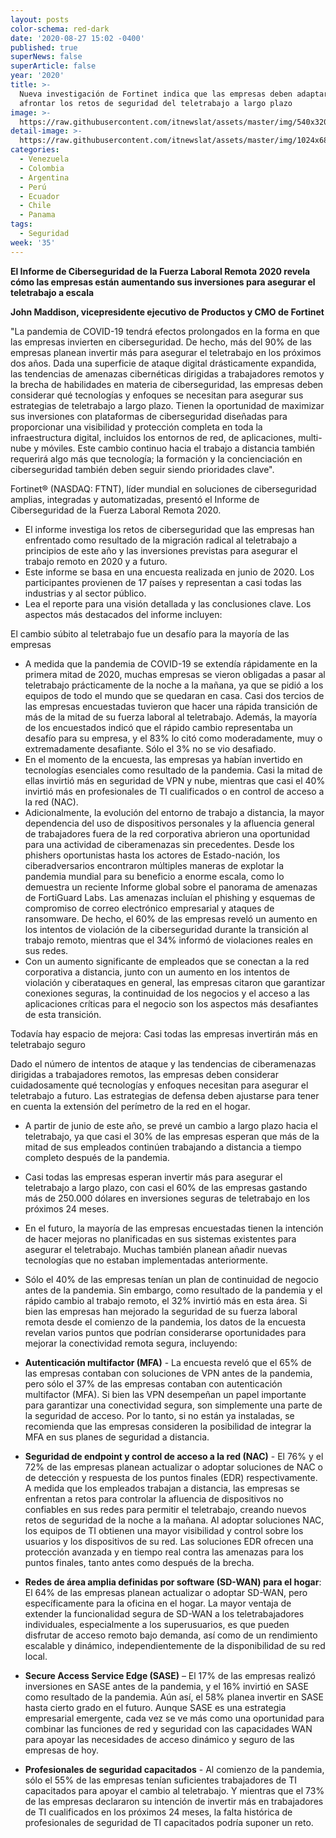 ```yaml
---
layout: posts
color-schema: red-dark
date: '2020-08-27 15:02 -0400'
published: true
superNews: false
superArticle: false
year: '2020'
title: >-
  Nueva investigación de Fortinet indica que las empresas deben adaptarse para
  afrontar los retos de seguridad del teletrabajo a largo plazo
image: >-
  https://raw.githubusercontent.com/itnewslat/assets/master/img/540x320/John-Maddison-p.jpg
detail-image: >-
  https://raw.githubusercontent.com/itnewslat/assets/master/img/1024x680/John-Maddison-g.jpg
categories:
  - Venezuela
  - Colombia
  - Argentina
  - Perú
  - Ecuador
  - Chile
  - Panama
tags:
  - Seguridad
week: '35'
---
```

**El Informe de Ciberseguridad de la Fuerza Laboral Remota 2020 revela cómo las empresas están aumentando sus inversiones para asegurar el teletrabajo a escala**
 
**John Maddison, vicepresidente ejecutivo de Productos y CMO de Fortinet**

"La pandemia de COVID-19 tendrá efectos prolongados en la forma en que las empresas invierten en ciberseguridad. De hecho, más del 90% de las empresas planean invertir más para asegurar el teletrabajo en los próximos dos años. Dada una superficie de ataque digital drásticamente expandida, las tendencias de amenazas cibernéticas dirigidas a trabajadores remotos y la brecha de habilidades en materia de ciberseguridad, las empresas deben considerar qué tecnologías y enfoques se necesitan para asegurar sus estrategias de teletrabajo a largo plazo. Tienen la oportunidad de maximizar sus inversiones con plataformas de ciberseguridad diseñadas para proporcionar una visibilidad y protección completa en toda la infraestructura digital, incluidos los entornos de red, de aplicaciones, multi-nube y móviles. Este cambio continuo hacia el trabajo a distancia también requerirá algo más que tecnología; la formación y la concienciación en ciberseguridad también deben seguir siendo prioridades clave".

Fortinet® (NASDAQ: FTNT), líder mundial en soluciones de ciberseguridad amplias, integradas y automatizadas, presentó el Informe de Ciberseguridad de la Fuerza Laboral Remota 2020.

- El informe investiga los retos de ciberseguridad que las empresas han enfrentado como resultado de la migración radical al teletrabajo a principios de este año y las inversiones previstas para asegurar el trabajo remoto en 2020 y a futuro.
- Este informe se basa en una encuesta realizada en junio de 2020. Los participantes provienen de 17 países y representan a casi todas las industrias y al sector público. 
- Lea el reporte para una visión detallada y las conclusiones clave. Los aspectos más destacados del informe incluyen: 

El cambio súbito al teletrabajo fue un desafío para la mayoría de las empresas
 
- A medida que la pandemia de COVID-19 se extendía rápidamente en la primera mitad de 2020, muchas empresas se vieron obligadas a pasar al teletrabajo prácticamente de la noche a la mañana, ya que se pidió a los equipos de todo el mundo que se quedaran en casa. Casi dos tercios de las empresas encuestadas tuvieron que hacer una rápida transición de más de la mitad de su fuerza laboral al teletrabajo. Además, la mayoría de los encuestados indicó que el rápido cambio representaba un desafío para su empresa, y el 83% lo citó como moderadamente, muy o extremadamente desafiante. Sólo el 3% no se vio desafiado. 
- En el momento de la encuesta, las empresas ya habían invertido en tecnologías esenciales como resultado de la pandemia. Casi la mitad de ellas invirtió más en seguridad de VPN y nube, mientras que casi el 40% invirtió más en profesionales de TI cualificados o en control de acceso a la red (NAC).
- Adicionalmente, la evolución del entorno de trabajo a distancia, la mayor dependencia del uso de dispositivos personales y la afluencia general de trabajadores fuera de la red corporativa abrieron una oportunidad para una actividad de ciberamenazas sin precedentes. Desde los phishers oportunistas hasta los actores de Estado-nación, los ciberadversarios encontraron múltiples maneras de explotar la pandemia mundial para su beneficio a enorme escala, como lo demuestra un reciente Informe global sobre el panorama de amenazas de FortiGuard Labs. Las amenazas incluían el phishing y esquemas de compromiso de correo electrónico empresarial y ataques de ransomware. De hecho, el 60% de las empresas reveló un aumento en los intentos de violación de la ciberseguridad durante la transición al trabajo remoto, mientras que el 34% informó de violaciones reales en sus redes.
- Con un aumento significante de empleados que se conectan a la red corporativa a distancia, junto con un aumento en los intentos de violación y ciberataques en general, las empresas citaron que garantizar conexiones seguras, la continuidad de los negocios y el acceso a las aplicaciones críticas para el negocio son los aspectos más desafiantes de esta transición.
 
Todavía hay espacio de mejora: Casi todas las empresas invertirán más en teletrabajo seguro
 
Dado el número de intentos de ataque y las tendencias de ciberamenazas dirigidas a trabajadores remotos, las empresas deben considerar cuidadosamente qué tecnologías y enfoques necesitan para asegurar el teletrabajo a futuro. Las estrategias de defensa deben ajustarse para tener en cuenta la extensión del perímetro de la red en el hogar.

- A partir de junio de este año, se prevé un cambio a largo plazo hacia el teletrabajo, ya que casi el 30% de las empresas esperan que más de la mitad de sus empleados continúen trabajando a distancia a tiempo completo después de la pandemia. 
- Casi todas las empresas esperan invertir más para asegurar el teletrabajo a largo plazo, con casi el 60% de las empresas gastando más de 250.000 dólares en inversiones seguras de teletrabajo en los próximos 24 meses. 
- En el futuro, la mayoría de las empresas encuestadas tienen la intención de hacer mejoras no planificadas en sus sistemas existentes para asegurar el teletrabajo. Muchas también planean añadir nuevas tecnologías que no estaban implementadas anteriormente. 
- Sólo el 40% de las empresas tenían un plan de continuidad de negocio antes de la pandemia. Sin embargo, como resultado de la pandemia y el rápido cambio al trabajo remoto, el 32% invirtió más en esta área.
Si bien las empresas han mejorado la seguridad de su fuerza laboral remota desde el comienzo de la pandemia, los datos de la encuesta revelan varios puntos que podrían considerarse oportunidades para mejorar la conectividad remota segura, incluyendo:

- **Autenticación multifactor (MFA)** - La encuesta reveló que el 65% de las empresas contaban con soluciones de VPN antes de la pandemia, pero sólo el 37% de las empresas contaban con autenticación multifactor (MFA). Si bien las VPN desempeñan un papel importante para garantizar una conectividad segura, son simplemente una parte de la seguridad de acceso. Por lo tanto, si no están ya instaladas, se recomienda que las empresas consideren la posibilidad de integrar la MFA en sus planes de seguridad a distancia.
- **Seguridad de endpoint y control de acceso a la red (NAC)** - El 76% y el 72% de las empresas planean actualizar o adoptar soluciones de NAC o de detección y respuesta de los puntos finales (EDR) respectivamente. A medida que los empleados trabajan a distancia, las empresas se enfrentan a retos para controlar la afluencia de dispositivos no confiables en sus redes para permitir el teletrabajo, creando nuevos retos de seguridad de la noche a la mañana. Al adoptar soluciones NAC, los equipos de TI obtienen una mayor visibilidad y control sobre los usuarios y los dispositivos de su red. Las soluciones EDR ofrecen una protección avanzada y en tiempo real contra las amenazas para los puntos finales, tanto antes como después de la brecha.
 
- **Redes de área amplia definidas por software (SD-WAN) para el hogar**: El 64% de las empresas planean actualizar o adoptar SD-WAN, pero específicamente para la oficina en el hogar. La mayor ventaja de extender la funcionalidad segura de SD-WAN a los teletrabajadores individuales, especialmente a los superusuarios, es que pueden disfrutar de acceso remoto bajo demanda, así como de un rendimiento escalable y dinámico, independientemente de la disponibilidad de su red local.
- **Secure Access Service Edge (SASE)** – El 17% de las empresas realizó inversiones en SASE antes de la pandemia, y el 16% invirtió en SASE como resultado de la pandemia. Aún así, el 58% planea invertir en SASE hasta cierto grado en el futuro. Aunque SASE es una estrategia empresarial emergente, cada vez se ve más como una oportunidad para combinar las funciones de red y seguridad con las capacidades WAN para apoyar las necesidades de acceso dinámico y seguro de las empresas de hoy.
 
- **Profesionales de seguridad capacitados** - Al comienzo de la pandemia, sólo el 55% de las empresas tenían suficientes trabajadores de TI capacitados para apoyar el cambio al teletrabajo. Y mientras que el 73% de las empresas declararon su intención de invertir más en trabajadores de TI cualificados en los próximos 24 meses, la falta histórica de profesionales de seguridad de TI capacitados podría suponer un reto.

